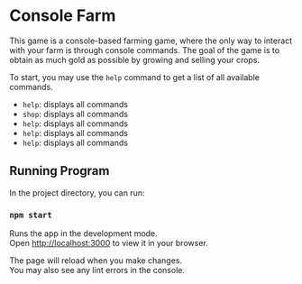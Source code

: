 # Console Farm

This game is a console-based farming game, where the only way to interact with your farm is through console commands. The goal of the game is to obtain as much gold as possible by growing and selling your crops.

To start, you may use the `help` command to get a list of all available commands.

-   `help`: displays all commands
-   `shop`: displays all commands
-   `help`: displays all commands
-   `help`: displays all commands
-   `help`: displays all commands

## Running Program

In the project directory, you can run:

### `npm start`

Runs the app in the development mode.\
Open [http://localhost:3000](http://localhost:3000) to view it in your browser.

The page will reload when you make changes.\
You may also see any lint errors in the console.

